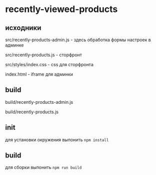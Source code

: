 # recently-viewed-products

## исходники
src/recently-products-admin.js - здесь обработка формы настроек в админке

src/recently-products.js - сторфронт

src/styles/index.css - css для сторфронта

index.html - iframe для админки

## build
build/recently-products-admin.js

build/recently-products.js

## init
для установки окружения выпонить `npm install`

## build
для сборки выпонить `npm run build`
